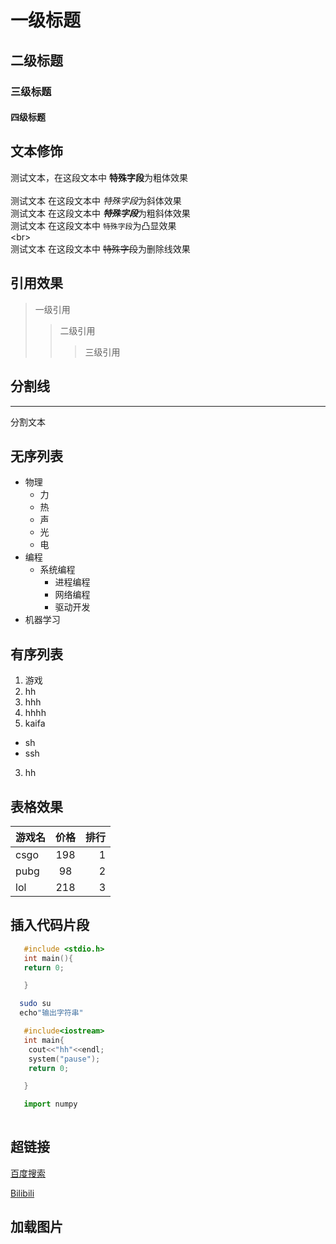 # 一级标题
## 二级标题
### 三级标题
#### 四级标题
## 文本修饰
   测试文本，在这段文本中 **特殊字段**为粗体效果<br><br>
   测试文本 在这段文本中 *特殊字段*为斜体效果<br>
   测试文本 在这段文本中 ***特殊字段***为粗斜体效果<br>
   测试文本  在这段文本中 `特殊字段`为凸显效果<br>
   \<br\><br>
   测试文本 在这段文本中 ~~特殊字段~~为删除线效果

## 引用效果
> 一级引用
>> 二级引用
>>> 三级引用

## 分割线
----
  分割文本

## 无序列表

* 物理
  * 力
  * 热
  * 声
  * 光
  * 电
* 编程
  * 系统编程
    * 进程编程
    * 网络编程
    * 驱动开发
* 机器学习
## 有序列表

1. 游戏
  1. hh
  2. hhh
  3. hhhh
2. kaifa 
  * sh
  * ssh
3. hh

## 表格效果

游戏名|价格|排行
--|:--:|--:
csgo|198|1
pubg|98|2
lol|218|3

## 插入代码片段
```c
   #include <stdio.h>
   int main(){
   return 0;

   }
```
```bash
  sudo su 
  echo"输出字符串"
```

```cpp
   #include<iostream>
   int main{
    cout<<"hh"<<endl;
    system("pause");
    return 0;

   }
```
```python
   import numpy
   
```
## 超链接
[百度搜索](https://www.baidu.com "跳转到百度")

[Bilibili](https://www.bilibili.com "Bilibili")


## 加载图片
![图片](ttps://www.jj20.com/4k/fj/368380.html)



























